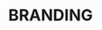 ---
title: BRANDING
whole-class: blog-filter1
landing_image: "/assets/img/blog/1_1.png"
class: common_class1
description: Lorem Ipsum is simply dummy text of the printing and typesetting industry. Lorem Ipsum is simply dummy text of the...
---